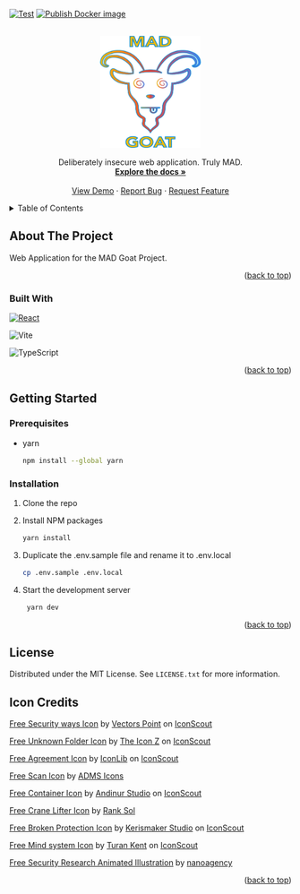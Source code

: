 <a name="readme-top"></a>

[![Test][gha-test-badge]][gha-test-url] [![Publish Docker image][gha-build-badge]][gha-build-url]

<!-- PROJECT LOGO -->
<br />
<div align="center">
  <a href="https://github.com/MAD-Goat-Project/mad-web-app">
    <img src="images/mad-goat.png" alt="Logo" width="180" height="200">
  </a>

  <p align="center">
    Deliberately insecure web application. Truly MAD.
    <br />
    <a href="https://github.com/MAD-Goat-Project/mad-web-app"><strong>Explore the docs »</strong></a>
    <br />
    <br />
    <a href="https://github.com/MAD-Goat-Project/mad-web-app">View Demo</a>
    ·
    <a href="https://github.com/MAD-Goat-Project/mad-web-app">Report Bug</a>
    ·
    <a href="https://github.com/MAD-Goat-Project/mad-web-app">Request Feature</a>
  </p>
</div>


<!-- TABLE OF CONTENTS -->
<details>
  <summary>Table of Contents</summary>
  <ol>
    <li>
      <a href="#about-the-project">About The Project</a>
      <ul>
        <li><a href="#built-with">Built With</a></li>
      </ul>
    </li>
    <li>
      <a href="#getting-started">Getting Started</a>
      <ul>
        <li><a href="#prerequisites">Prerequisites</a></li>
        <li><a href="#installation">Installation</a></li>
      </ul>
    </li>
    <li><a href="#license">License</a></li>
  </ol>
</details>

<!-- ABOUT THE PROJECT -->

## About The Project

Web Application for the MAD Goat Project.

<p align="right">(<a href="#readme-top">back to top</a>)</p>

### Built With

[![React][react.js]][react-url]

![Vite]

![TypeScript]

<p align="right">(<a href="#readme-top">back to top</a>)</p>

<!-- GETTING STARTED -->

## Getting Started

### Prerequisites

- yarn
  ```sh
  npm install --global yarn
  ```

### Installation

1. Clone the repo

2. Install NPM packages
   ```sh
   yarn install
   ```
3. Duplicate the .env.sample file and rename it to .env.local
   ```sh
   cp .env.sample .env.local
   ```
4. Start the development server
   ```sh
    yarn dev
   ```

<p align="right">(<a href="#readme-top">back to top</a>)</p>

<!-- LICENSE -->

## License

Distributed under the MIT License. See `LICENSE.txt` for more information.

## Icon Credits

<a href="https://iconscout.com/icons/security-ways" target="_blank">Free Security ways Icon</a> by <a href="https://iconscout.com/contributors/hana-arif">Vectors Point</a> on <a href="https://iconscout.com">IconScout</a>

<a href="https://iconscout.com/icons/unknown-folder" target="_blank">Free Unknown Folder Icon</a> by <a href="https://iconscout.com/contributors/theiconz">The Icon Z</a> on <a href="https://iconscout.com">IconScout</a>

<a href="https://iconscout.com/icons/agreement" target="_blank">Free Agreement Icon</a> by <a href="https://iconscout.com/contributors/iconlib">IconLib</a> on <a href="https://iconscout.com">IconScout</a>

<a href="https://iconscout.com/icons/scan" target="_blank">Free Scan Icon</a> by <a href="https://iconscout.com/contributors/adms-icon" target="_blank">ADMS Icons</a>

<a href="https://iconscout.com/icons/container" target="_blank">Free Container Icon</a> by <a href="https://iconscout.com/contributors/andinur">Andinur Studio</a> on <a href="https://iconscout.com">IconScout</a>

<a href="https://iconscout.com/icons/crane-lifter" target="_blank">Free Crane Lifter Icon</a> by <a href="https://iconscout.com/contributors/promotion-king" target="_blank">Rank Sol</a>

<a href="https://iconscout.com/icons/broken-protection" target="_blank">Free Broken Protection Icon</a> by <a href="https://iconscout.com/contributors/kerismaker">Kerismaker Studio</a> on <a href="https://iconscout.com">IconScout</a>

<a href="https://iconscout.com/icons/mind-system" target="_blank">Free Mind system Icon</a> by <a href="https://iconscout.com/contributors/turan-kent">Turan Kent</a> on <a href="https://iconscout.com">IconScout</a>

<a href="https://iconscout.com/lotties/security-research" target="_blank">Free Security Research  Animated Illustration</a> by <a href="https://iconscout.com/contributors/nanoagency" target="_blank">nanoagency</a>

<p align="right">(<a href="#readme-top">back to top</a>)</p>

<!-- MARKDOWN LINKS & IMAGES -->
<!-- https://www.markdownguide.org/basic-syntax/#reference-style-links -->

[contributors-shield]: https://img.shields.io/github/contributors/MAD-Goat-Project/mad-web-app.svg?style=for-the-badge
[contributors-url]: https://github.com/MAD-Goat-Project/mad-web-app/graphs/contributors
[forks-shield]: https://img.shields.io/github/forks/MAD-Goat-Project/mad-web-app.svg?style=for-the-badge
[forks-url]: https://github.com/MAD-Goat-Project/mad-web-app/network/members
[stars-shield]: https://img.shields.io/github/stars/MAD-Goat-Project/mad-web-app.svg?style=for-the-badge
[stars-url]: https://github.com/MAD-Goat-Project/mad-web-app/stargazers
[issues-shield]: https://img.shields.io/github/issues/MAD-Goat-Project/mad-web-app.svg?style=for-the-badge
[issues-url]: https://github.com/MAD-Goat-Project/mad-web-app/issues
[license-shield]: https://img.shields.io/github/license/MAD-Goat-Project/mad-web-app.svg?style=for-the-badge
[license-url]: https://github.com/MAD-Goat-Project/mad-web-app/blob/main/LICENSE
[product-screenshot]: images/screenshot.png
[next.js]: https://img.shields.io/badge/next.js-000000?style=for-the-badge&logo=nextdotjs&logoColor=white
[next-url]: https://nextjs.org/
[react.js]: https://img.shields.io/badge/React-20232A?style=for-the-badge&logo=react&logoColor=61DAFB
[react-url]: https://reactjs.org/
[vue.js]: https://img.shields.io/badge/Vue.js-35495E?style=for-the-badge&logo=vuedotjs&logoColor=4FC08D
[vue-url]: https://vuejs.org/
[angular.io]: https://img.shields.io/badge/Angular-DD0031?style=for-the-badge&logo=angular&logoColor=white
[angular-url]: https://angular.io/
[svelte.dev]: https://img.shields.io/badge/Svelte-4A4A55?style=for-the-badge&logo=svelte&logoColor=FF3E00
[svelte-url]: https://svelte.dev/
[laravel.com]: https://img.shields.io/badge/Laravel-FF2D20?style=for-the-badge&logo=laravel&logoColor=white
[laravel-url]: https://laravel.com
[bootstrap.com]: https://img.shields.io/badge/Bootstrap-563D7C?style=for-the-badge&logo=bootstrap&logoColor=white
[bootstrap-url]: https://getbootstrap.com
[jquery.com]: https://img.shields.io/badge/jQuery-0769AD?style=for-the-badge&logo=jquery&logoColor=white
[jquery-url]: https://jquery.com
[gha-test-badge]: https://github.com/MAD-Goat-Project/mad-web-app/actions/workflows/test.yml/badge.svg
[gha-test-url]: https://github.com/MAD-Goat-Project/mad-web-app/actions/workflows/test.yml
[gha-build-badge]: https://github.com/MAD-Goat-Project/mad-web-app/actions/workflows/publish.yml/badge.svg
[gha-build-url]: https://github.com/MAD-Goat-Project/mad-web-app/actions/workflows/publish.yml
[contributors-shield]: https://img.shields.io/github/contributors/MAD-Goat-Project/mad-web-app.svg?style=for-the-badge
[contributors-url]: https://github.com/MAD-Goat-Project/mad-web-app/graphs/contributors
[forks-shield]: https://img.shields.io/github/forks/MAD-Goat-Project/mad-web-app.svg?style=for-the-badge
[forks-url]: https://github.com/MAD-Goat-Project/mad-web-app/network/members
[stars-shield]: https://img.shields.io/github/stars/MAD-Goat-Project/mad-web-app.svg?style=for-the-badge
[license-shield]: https://img.shields.io/github/license/MAD-Goat-Project/mad-web-app.svg?style=for-the-badge
[issues-shield]: https://img.shields.io/github/issues/MAD-Goat-Project/mad-web-app.svg?style=for-the-badge
[issues-url]: https://github.com/MAD-Goat-Project/mad-web-app/issues
[stars-url]: https://github.com/MAD-Goat-Project/mad-web-app/stargazers
[license-url]: https://github.com/MAD-Goat-Project/mad-web-app/blob/main/LICENSE
[react.js]: https://img.shields.io/badge/React-20232A?style=for-the-badge&logo=react&logoColor=61DAFB
[react-url]: https://reactjs.org/
[min.io]: https://img.shields.io/avatars.githubusercontent.com/u/695951?s=200&v=4
[minio-url]: https://min.io/
[NodeJS]: https://img.shields.io/badge/Node.js-43853D?style=for-the-badge&logo=node.js&logoColor=white
[Typescript]: https://img.shields.io/badge/TypeScript-007ACC?style=for-the-badge&logo=typescript&logoColor=white
[postgres]: https://img.shields.io/badge/PostgreSQL-316192?style=for-the-badge&logo=postgresql&logoColor=white
[Java]: https://img.shields.io/badge/Java-ED8B00?style=for-the-badge&logo=openjdk&logoColor=white
[Spring]: https://img.shields.io/badge/Spring-6DB33F?style=for-the-badge&logo=spring&logoColor=white
[MongoDB]: https://img.shields.io/badge/MongoDB-4EA94B?style=for-the-badge&logo=mongodb&logoColor=white
[NestJS]: https://img.shields.io/badge/nestjs-%23E0234E.svg?style=for-the-badge&logo=nestjs&logoColor=white
[rabbitmq]: https://img.shields.io/badge/rabbitmq-%23FF6600.svg?&style=for-the-badge&logo=rabbitmq&logoColor=white
[Kubernetes]: https://img.shields.io/badge/kubernetes-%23326ce5.svg?style=for-the-badge&logo=kubernetes&logoColor=white
[Traefik Proxy]: https://img.shields.io/static/v1?style=for-the-badge&message=Traefik+Proxy&color=24A1C1&logo=Traefik+Proxy&logoColor=FFFFFF&label=
[Docker]: https://img.shields.io/static/v1?style=for-the-badge&message=Docker&color=2496ED&logo=Docker&logoColor=FFFFFF&label=
[Vite]: https://img.shields.io/badge/vite-%23646CFF.svg?style=for-the-badge&logo=vite&logoColor=white
[Typescript]: https://img.shields.io/badge/TypeScript-007ACC?style=for-the-badge&logo=typescript&logoColor=white
